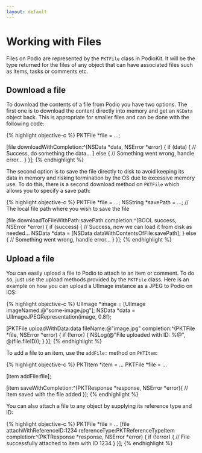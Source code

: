 ```yaml
---
layout: default
---
```

# Working with Files

Files on Podio are represented by the `PKTFile` class in PodioKit. It will be the type returned for the files of any object that can have associated files such as items, tasks or comments etc.

## Download a file

To download the contents of a file from Podio you have two options. The first one is to download the content directly into memory and get an `NSData` object back. This is appropriate for smaller files and can be done with the following code:

{% highlight objective-c %}
PKTFile *file = ...;

[file downloadWithCompletion:^(NSData *data, NSError *error) {
  if (data) {
    // Success, do something the data...
  } else {
    // Something went wrong, handle error...
  }
}];
{% endhighlight %}

The second option is to save the file directly to disk to avoid keeping its data in memory and risking termination by the OS due to excessive memory use. To do this, there is a second download method on `PKTFile` which allows you to specify a save path:

{% highlight objective-c %}
PKTFile *file = ...;
NSString *savePath = ...; // The local file path where you wish to save the file

[file downloadToFileWithPath:savePath completion:^(BOOL success, NSError *error) {
  if (success) {
    // Success, now we can load it from disk as needed...
    NSData *data = [NSData dataWithContentsOfFile:savePath];
  } else {
    // Something went wrong, handle error...
  }
}];
{% endhighlight %}

## Upload a file

You can easily upload a file to Podio to attach to an item or comment. To do so, just use the upload methods provided by the `PKTFile` class. Here is an example on how you can upload a UIImage instance as a JPEG to Podio on iOS:

{% highlight objective-c %}
UIImage *image = [UIImage imageNamed:@"some-image.jpg"];
NSData *data = UIImageJPEGRepresentation(image, 0.8f);

[PKTFile uploadWithData:data fileName:@"image.jpg" completion:^(PKTFile *file, NSError *error) {
  if (!error) {
    NSLog(@"File uploaded with ID: %@", @(file.fileID));
  }
}];
{% endhighlight %}

To add a file to an item, use the `addFile:` method on `PKTItem`:

{% highlight objective-c %}
PKTItem *item = ...
PKTFile *file = ...

[item addFile:file];

[item saveWithCompletion:^(PKTResponse *response, NSError *error){
  // Item saved with the file added
}];
{% endhighlight %}

You can also attach a file to any object by supplying its reference type and ID:

{% highlight objective-c %}
PKTFile *file = ...
[file attachWithReferenceID:1234 referenceType:PKTReferenceTypeItem completion:^(PKTResponse *response, NSError *error) {
  if (!error) {
    // File successfully attached to item with ID 1234
  }
}];
{% endhighlight %}